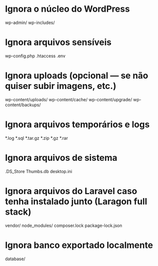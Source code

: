 # Ignora o núcleo do WordPress
wp-admin/
wp-includes/

# Ignora arquivos sensíveis
wp-config.php
.htaccess
.env

# Ignora uploads (opcional — se não quiser subir imagens, etc.)
wp-content/uploads/
wp-content/cache/
wp-content/upgrade/
wp-content/backups/

# Ignora arquivos temporários e logs
*.log
*.sql
*.tar.gz
*.zip
*.gz
*.rar

# Ignora arquivos de sistema
.DS_Store
Thumbs.db
desktop.ini

# Ignora arquivos do Laravel caso tenha instalado junto (Laragon full stack)
vendor/
node_modules/
composer.lock
package-lock.json

# Ignora banco exportado localmente
database/

